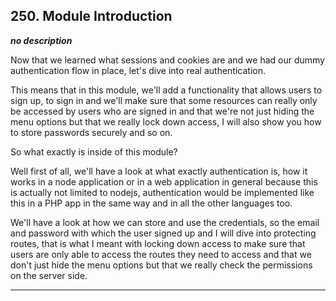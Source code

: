 ## 250. Module Introduction

<strong><em>no description</em></strong>

Now that we learned what sessions and cookies are and we had our dummy
authentication flow in place, let's dive into real authentication. 

This means that in this module, we'll add a functionality that allows users to
sign up, to sign in and we'll make sure that some resources can really only be
accessed by users who are signed in and that we're not just hiding the menu
options but that we really lock down access, I will also show you how to store
passwords securely and so on. 

So what exactly is inside of this module? 

Well first of all, we'll have a look at what exactly authentication is, how it
works in a node application or in a web application in general because this is
actually not limited to nodejs, authentication would be implemented like this in
a PHP app in the same way and in all the other languages too. 

We'll have a look at how we can store and use the credentials, so the email and
password with which the user signed up and I will dive into protecting routes,
that is what I meant with locking down access to make sure that users are only
able to access the routes they need to access and that we don't just hide the
menu options but that we really check the permissions on the server side. 

---